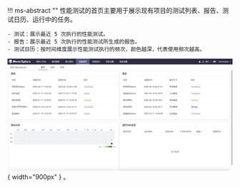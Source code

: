 

!!! ms-abstract ""
    性能测试的首页主要用于展示现有项目的测试列表、报告、测试日历、运行中的任务。

    - 测试：展示最近 5 次执行的性能测试。
    - 报告：展示最近 5 次执行的性能测试所生成的报告。
    - 测试日历：按时间维度展示性能测试执行的频次，颜色越深，代表使用频次越高。

![!测试跟踪首页](../../img/performance/性能测试首页.png){ width="900px" } 。